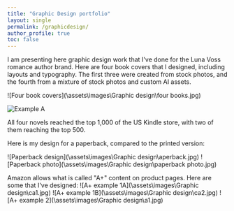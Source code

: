 ```yaml
---
title: "Graphic Design portfolio"
layout: single
permalink: /graphicdesign/
author_profile: true
toc: false
---
```


I am presenting here graphic design work that I've done for the Luna Voss romance author brand. Here are four book covers that I designed, including layouts and typography. The first three were created from stock photos, and the fourth from a mixture of stock photos and custom AI assets. 

![Four book covers](\assets\images\Graphic design\four books.jpg)

<img src="\assets\images\Graphic design\four books.jpg" alt="Example A">

All four novels reached the top 1,000 of the US Kindle store, with two of them reaching the top 500. 

Here is my design for a paperback, compared to the printed version:

![Paperback design](\assets\images\Graphic design\aperback.jpg)
![Paperback photo](\assets\images\Graphic design\paperback photo.jpg)

Amazon allows what is called "A+" content on product pages. Here are some that I've designed:
![A+ example 1A](\assets\images\Graphic design\ca1.jpg)
![A+ example 1B](\assets\images\Graphic design\ca2.jpg)
![A+ example 2](\assets\images\Graphic design\a1.jpg)


